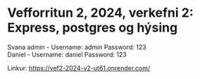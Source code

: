# Vefforritun 2, 2024, verkefni 2: Express, postgres og hýsing

Svana admin - Username: admin Password: 123  
Daníel - Username: daniel Password: 123

Linkur: https://vef2-2024-v2-ut61.onrender.com/
